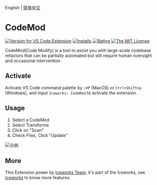 English | [简体中文](https://github.com/ice-lab/iceworks/blob/master/extensions/iceworks-codemod/README.zh-CN.md)

# CodeMod

[![Version for VS Code Extension](https://vsmarketplacebadge.apphb.com/version-short/iceworks-team.iceworks-codemod.svg?logo=visual-studio-code)](https://marketplace.visualstudio.com/items?itemName=iceworks-team.iceworks-codemod)
[![Installs](https://vsmarketplacebadge.apphb.com/installs-short/iceworks-team.iceworks-codemod.svg)](https://marketplace.visualstudio.com/items?itemName=iceworks-team.iceworks-codemod)
[![Rating](https://vsmarketplacebadge.apphb.com/rating-short/iceworks-team.iceworks-codemod.svg)](https://marketplace.visualstudio.com/items?itemName=iceworks-team.iceworks-codemod)
[![The MIT License](https://img.shields.io/badge/license-MIT-blue.svg)](http://opensource.org/licenses/MIT)

CodeMod(Code Modify) is a tool to assist you with large-scale codebase refactors that can be partially automated but still require human oversight and occasional intervention.

## Activate

Activate VS Code command palette by `⇧⌘P` (MacOS) or `Ctrl+Shift+p` (Windows), and input `Iceworks: CodeMod` to activate the extension.

## Usage

1. Select a CodeMod
2. Select Transforms
3. Click on "Scan"
4. Check Files, Click "Update"

![示例](https://img.alicdn.com/imgextra/i3/O1CN01gVi5yT1VpYqHZS6Jg_!!6000000002702-2-tps-2880-1754.png)

## More

This Extension power by [Iceworks Team](https://marketplace.visualstudio.com/publishers/iceworks-team), it's part of the Iceworks, see [Iceworks](https://marketplace.visualstudio.com/items?itemName=iceworks-team.iceworks) to know more features.
